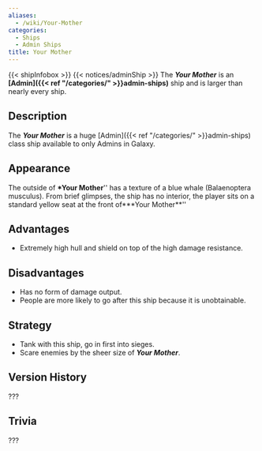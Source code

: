 ```yaml
---
aliases:
  - /wiki/Your-Mother
categories:
  - Ships
  - Admin Ships
title: Your Mother
---
```


{{< shipInfobox >}} {{< notices/adminShip >}} The **_Your Mother_** is an **[Admin]({{< ref "/categories/" >}}admin-ships)** ship and is larger than nearly every ship.

## Description

The **_Your Mother_** is a huge [Admin]({{< ref "/categories/" >}}admin-ships) class ship available to only Admins in Galaxy.

## Appearance

The outside of **\*Your Mother**'' has a texture of a blue whale (Balaenoptera musculus). From brief glimpses, the ship has no interior, the player sits on a standard yellow seat at the front of**\*Your Mother**''

## Advantages

- Extremely high hull and shield on top of the high damage resistance.

## Disadvantages 

- Has no form of damage output.
- People are more likely to go after this ship because it is unobtainable.

## Strategy

- Tank with this ship, go in first into sieges.
- Scare enemies by the sheer size of **_Your Mother_**.

## Version History

???

## Trivia

???
